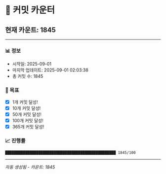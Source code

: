 # 🔢 커밋 카운터

## 현재 카운트: 1845

---

### 📊 정보
- 시작일: 2025-09-01
- 마지막 업데이트: 2025-09-01 02:03:38
- 총 커밋 수: 1845

### 🎯 목표
- [x] 1개 커밋 달성!
- [x] 10개 커밋 달성!
- [x] 50개 커밋 달성!
- [x] 100개 커밋 달성!
- [x] 365개 커밋 달성!

### 📈 진행률
```
██████████████████████████████████████████████████ 1845/100
```

---
*자동 생성됨 - 카운트: 1845*
